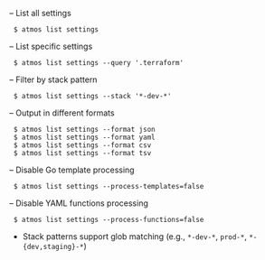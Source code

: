 – List all settings
```shell
 $ atmos list settings
```

– List specific settings
```shell
 $ atmos list settings --query '.terraform'
```

– Filter by stack pattern
```shell
 $ atmos list settings --stack '*-dev-*'
```

– Output in different formats
```shell
 $ atmos list settings --format json
 $ atmos list settings --format yaml
 $ atmos list settings --format csv
 $ atmos list settings --format tsv
```

– Disable Go template processing
```shell
 $ atmos list settings --process-templates=false
```

– Disable YAML functions processing
```shell
 $ atmos list settings --process-functions=false
```

- Stack patterns support glob matching (e.g., `*-dev-*`, `prod-*`, `*-{dev,staging}-*`)
